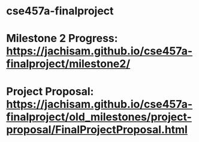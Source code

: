 # cse457a-finalproject
# Milestone 2 Progress: https://jachisam.github.io/cse457a-finalproject/milestone2/
# Project Proposal: https://jachisam.github.io/cse457a-finalproject/old_milestones/project-proposal/FinalProjectProposal.html

